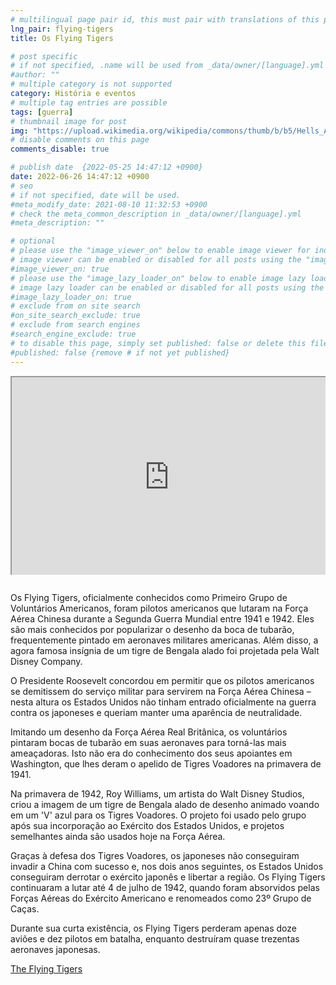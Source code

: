 ```yaml
---
# multilingual page pair id, this must pair with translations of this page. (This name must be unique)
lng_pair: flying-tigers
title: Os Flying Tigers

# post specific
# if not specified, .name will be used from _data/owner/[language].yml
#author: ""
# multiple category is not supported
category: História e eventos
# multiple tag entries are possible
tags: [guerra]
# thumbnail image for post
img: "https://upload.wikimedia.org/wikipedia/commons/thumb/b/b5/Hells_Angels%2C_Flying_Tigers_1942.jpg/1280px-Hells_Angels%2C_Flying_Tigers_1942.jpg"
# disable comments on this page
comments_disable: true

# publish date  {2022-05-25 14:47:12 +0900}
date: 2022-06-26 14:47:12 +0900
# seo
# if not specified, date will be used.
#meta_modify_date: 2021-08-10 11:32:53 +0900
# check the meta_common_description in _data/owner/[language].yml
#meta_description: ""

# optional
# please use the "image_viewer_on" below to enable image viewer for individual pages or posts (_posts/ or [language]/_posts folders).
# image viewer can be enabled or disabled for all posts using the "image_viewer_posts: true" setting in _data/conf/main.yml.
#image_viewer_on: true
# please use the "image_lazy_loader_on" below to enable image lazy loader for individual pages or posts (_posts/ or [language]/_posts folders).
# image lazy loader can be enabled or disabled for all posts using the "image_lazy_loader_posts: true" setting in _data/conf/main.yml.
#image_lazy_loader_on: true
# exclude from on site search
#on_site_search_exclude: true
# exclude from search engines
#search_engine_exclude: true
# to disable this page, simply set published: false or delete this file
#published: false {remove # if not yet published}
---
```


<!-- note must use embeded link for youtube to allow -->
<div style="position:relative;padding-bottom:56.25%;padding-top:35px;height:0;margin-bottom:2em;overflow:hidden">
    <iframe style="position:absolute;top:0;left:0;width:100%;height:100%"  src="https://www.youtube.com/embed/4ABcAen_lY0?si=-MvAsf4T2nwSslJf" title="YouTube video player"  allowfullscreen>
    </iframe>
</div>

Os Flying Tigers, oficialmente conhecidos como Primeiro Grupo de Voluntários Americanos, foram pilotos americanos que lutaram na Força Aérea Chinesa durante a Segunda Guerra Mundial entre 1941 e 1942. Eles são mais conhecidos por popularizar o desenho da boca de tubarão, frequentemente pintado em aeronaves militares americanas. Além disso, a agora famosa insígnia de um tigre de Bengala alado foi projetada pela Walt Disney Company.

O Presidente Roosevelt concordou em permitir que os pilotos americanos se demitissem do serviço militar para servirem na Força Aérea Chinesa – nesta altura os Estados Unidos não tinham entrado oficialmente na guerra contra os japoneses e queriam manter uma aparência de neutralidade.

Imitando um desenho da Força Aérea Real Britânica, os voluntários pintaram bocas de tubarão em suas aeronaves para torná-las mais ameaçadoras. Isto não era do conhecimento dos seus apoiantes em Washington, que lhes deram o apelido de Tigres Voadores na primavera de 1941.

Na primavera de 1942, Roy Williams, um artista do Walt Disney Studios, criou a imagem de um tigre de Bengala alado de desenho animado voando em um 'V' azul para os Tigres Voadores. O projeto foi usado pelo grupo após sua incorporação ao Exército dos Estados Unidos, e projetos semelhantes ainda são usados ​​​​hoje na Força Aérea.

Graças à defesa dos Tigres Voadores, os japoneses não conseguiram invadir a China com sucesso e, nos dois anos seguintes, os Estados Unidos conseguiram derrotar o exército japonês e libertar a região. Os Flying Tigers continuaram a lutar até 4 de julho de 1942, quando foram absorvidos pelas Forças Aéreas do Exército Americano e renomeados como 23º Grupo de Caças.

Durante sua curta existência, os Flying Tigers perderam apenas doze aviões e dez pilotos em batalha, enquanto destruíram quase trezentas aeronaves japonesas.

[The Flying Tigers](https://www.pacificatrocities.org/blog/the-history-of-the-flying-tigers)
